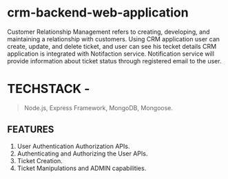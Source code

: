 # crm-backend-web-application
Customer Relationship Management refers to creating, developing, and maintaining a relationship with
customers.
Using CRM application user can create, update, and delete ticket, and user can see his tecket details
CRM application is integrated with Notifaction service. Notification service will provide information about ticket status through registered email to the user.

 
 # TECHSTACK -

>Node.js,
>Express Framework,
>MongoDB,
>Mongoose.

## FEATURES

 1. User Authentication Authorization APIs.
 2. Authenticating and Authorizing the User
   APIs.
 3. Ticket Creation.
 4. Ticket Manipulations and ADMIN capabilities.
 
